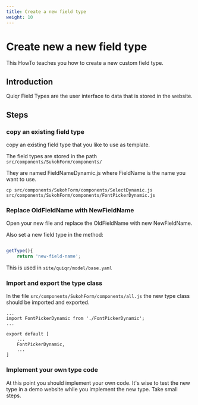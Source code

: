 ```yaml
---
title: Create a new field type
weight: 10
---
```


# Create new a new field type

This HowTo teaches you how to create a new custom field type.

## Introduction

Quiqr Field Types are the user interface to data that is stored in the website.

## Steps

### copy an existing field type

copy an existing field type that you like to use as template.

The field types are stored in the path ```src/components/SukohForm/components/```

They are named FieldNameDynamic.js where FieldName is the name you want to use.

```
cp src/components/SukohForm/components/SelectDynamic.js src/components/SukohForm/components/FontPickerDynamic.js
```

### Replace OldFieldName with NewFieldName

Open your new file and replace the OldFieldName with new NewFieldName.

Also set a new field type in the method:

```javascript

getType(){
    return 'new-field-name';
```

This is used in `site/quiqr/model/base.yaml`

### Import and export the type class

In the file `src/components/SukohForm/components/all.js` the new type class
should be imported and exported.

```
...
import FontPickerDynamic from './FontPickerDynamic';
...

export default [
    ...
    FontPickerDynamic,
    ...
]

```

### Implement your own type code

At this point you should implement your own code. It's wise to test the new
type in a demo website while you implement the new type. Take small steps.






